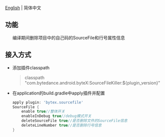 [English](README.md) | 简体中文

## 功能
&nbsp;&nbsp;&nbsp;&nbsp;&nbsp;&nbsp;编译期间删除项目中的自己码的SourceFile和行号属性信息
## 接入方式
* 添加插件classpath

  >classpath "com.bytedance.android.byteX:SourceFileKiller:${plugin_version}"
* 在application的build.gradle中apply插件并配置

	```groovy
	apply plugin: 'bytex.sourcefile'
	SourceFile {
    	enable true//整体开关
    	enableInDebug true//debug模式开关
    	deleteSourceFile true//是否删除文件的SourceFile信息
    	deleteLineNumber true//是否删除行号信息
	}
	```